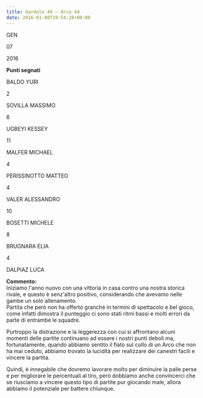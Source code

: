 ```yaml
---
title: Gardolo 49 – Arco 44
date: 2016-01-08T19:54:28+00:00
---
```

GEN

07

2016

**Punti segnati**

BALDO YURI

2

SOVILLA MASSIMO

6

UGBEYI KESSEY

11

MALFER MICHAEL

4

PERISSINOTTO MATTEO

4

VALER ALESSANDRO

10

BOSETTI MICHELE

8

BRUGNARA ELIA

4

DALPIAZ LUCA

**Commento:**  
Iniziamo l'anno nuovo con una vittoria in casa contro una nostra storica rivale, e questo è senz'altro positivo, considerando che avevamo nelle gambe un solo allenamento.  
Partita che però non ha offerto granché in termini di spettacolo e bel gioco, come infatti dimostra il punteggio ci sono stati ritmi bassi e molti errori da parte di entrambe le squadre.

Purtroppo la distrazione e la leggerezza con cui si affrontano alcuni momenti delle partite continuano ad essere i nostri punti deboli ma, fortunatamente, quando abbiamo sentito il fiato sul collo di un Arco che non ha mai ceduto, abbiamo trovato la lucidità per realizzare dei canestri facili e vincere la partita.

Quindi, è innegabile che dovremo lavorare molto per diminuire la palle perse e per migliorare le percentuali al tiro, però dobbiamo anche convincerci che se riusciamo a vincere questo tipo di partite pur giocando male, allora abbiamo il potenziale per battere chiunque.